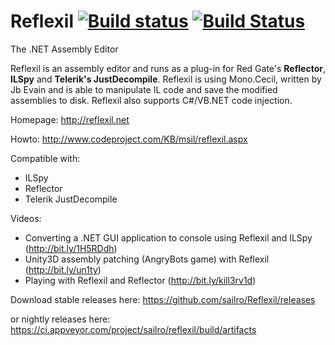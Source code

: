Reflexil [![Build status](https://ci.appveyor.com/api/projects/status/4gei05fyuj59feei?svg=true)](https://ci.appveyor.com/project/sailro/reflexil) [![Build Status](https://sailro.visualstudio.com/Reflexil/_apis/build/status/sailro.Reflexil?branchName=master)](https://sailro.visualstudio.com/Reflexil/_build/latest?definitionId=2&branchName=master)
========

The .NET Assembly Editor

Reflexil is an assembly editor and runs as a plug-in for Red Gate's **Reflector**, **ILSpy** and **Telerik's JustDecompile**. Reflexil is using Mono.Cecil, written by Jb Evain and is able to manipulate IL code and save the modified assemblies to disk. Reflexil also supports C#/VB.NET code injection.

Homepage: http://reflexil.net

Howto: http://www.codeproject.com/KB/msil/reflexil.aspx

Compatible with:
- ILSpy
- Reflector
- Telerik JustDecompile

Videos:
- Converting a .NET GUI application to console using Reflexil and ILSpy (http://bit.ly/1H5RDdh)
- Unity3D assembly patching (AngryBots game) with Reflexil  (http://bit.ly/un1ty)
- Playing with Reflexil and Reflector (http://bit.ly/kill3rv1d) 

Download stable releases here: https://github.com/sailro/Reflexil/releases

or nightly releases here: https://ci.appveyor.com/project/sailro/reflexil/build/artifacts
